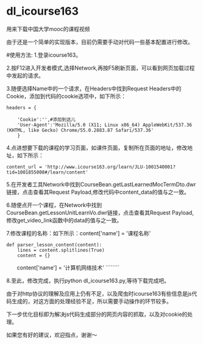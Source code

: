 # dl_icourse163
用来下载中国大学mooc的课程视频

由于还是一个简单的实现版本，目前仍需要手动对代码一些基本配置进行修改。


#使用方法:
1.登录icourse163。

2.按F12进入开发者模式,选择Network,再按F5刷新页面，可以看到网页加载过程中发起的请求。

3.随便选择Name中的一个请求，在Headers中找到Request Headers中的Cookie，添加到代码的cookie选项中，如下所示：

    headers = {

        'Cookie':'',#添加到这儿
        'User-Agent':'Mozilla/5.0 (X11; Linux x86_64) AppleWebKit/537.36 (KHTML, like Gecko) Chrome/55.0.2883.87 Safari/537.36'
        }

4.点进想要下载的课程的学习页面，如课件页面，复制所在页面的地址，修改地址，如下所示：
    
    content_url = 'http://www.icourse163.org/learn/JLU-1001540001?tid=1001855008#/learn/content'

5.在开发者工具Network中找到CourseBean.getLastLearnedMocTermDto.dwr链接，点击查看其Request Payload,修改代码中content_data的值与之一致。

6.随便点开一个课程，在Network中找到CourseBean.getLessonUnitLearnVo.dwr链接，点击查看其Request Payload,修改get_video_link函数中的data的值与之一致。

7.修改课程的名称：如下所示：content['name'] = '课程名称'

    def parser_lesson_content(content):
        lines = content.splitlines(True)
        content = {}

        content['name'] = '计算机网络技术'
        ````````
      
8.至此，修改完成，执行python dl_icourse163.py,等待下载完成吧。


由于对http协议的理解及应用上仍有不足，以及爬虫时icourse163有些信息是js代码生成的，对这方面的处理经验不足，所以需要手动操作的环节较多。

下一步优化目标即为解决js代码生成部分的网页内容的抓取，以及对cookie的处理。

如果您有好的建议，欢迎指点，谢谢～
